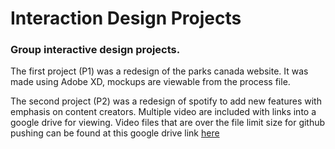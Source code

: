 # Interaction Design Projects

### Group interactive design projects.

The first project (P1) was a redesign of the parks canada website. It was made using Adobe XD, mockups are viewable from the process file.

The second project (P2) was a redesign of spotify to add new features with emphasis on content creators. Multiple video are included with links into a google drive for viewing.
Video files that are over the file limit size for github pushing can be found at this google drive link [here](https://drive.google.com/drive/u/0/folders/1xnYOV5oA-ll3xLGW-qHmuVGPmVra7UMs)